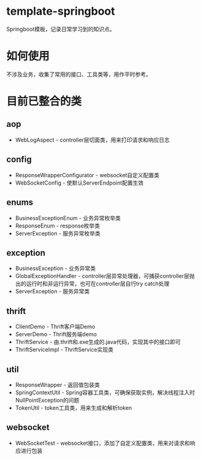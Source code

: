 # template-springboot
Springboot模板，记录日常学习到的知识点。

# 如何使用
不涉及业务，收集了常用的接口、工具类等，用作平时参考。

# 目前已整合的类

## aop
* WebLogAspect - controller层切面类，用来打印请求和响应日志

## config
* ResponseWrapperConfigurator - websocket自定义配置类
* WebSocketConfig - 使默认ServerEndpoint配置生效

## enums
* BusinessExceptionEnum - 业务异常枚举类
* ResponseEnum - response枚举类
* ServerException - 服务异常枚举类

## exception
* BusinessException - 业务异常类
* GlobalExceptionHandler - controller层异常处理器，可捕获controller层抛出的运行时和非运行异常，也可在controller层自行try catch处理
* ServerException - 服务异常类

## thrift
* ClientDemo - Thrift客户端Demo
* ServerDemo - Thrift服务端demo
* ThriftService - 由.thrift和.exe生成的.java代码，实现其中的接口即可
* ThriftServiceImpl - ThriftService实现类

## util
* ResponseWrapper - 返回值包装类
* SpringContextUtil - Spring容器工具类，可确保获取实例，解决线程注入时NullPointException的问题
* TokenUtil - token工具类，用来生成和解析token

## websocket
* WebSocketTest - websocket接口，添加了自定义配置类，用来对请求和响应进行包装



